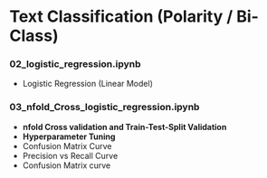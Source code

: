 # Text Classification (Polarity / Bi-Class)

### 02_logistic_regression.ipynb
- Logistic Regression (Linear Model)

### 03_nfold_Cross_logistic_regression.ipynb
- **nfold Cross validation and Train-Test-Split Validation**
- **Hyperparameter Tuning**
- Confusion Matrix Curve
- Precision vs Recall Curve
- Confusion Matrix curve

